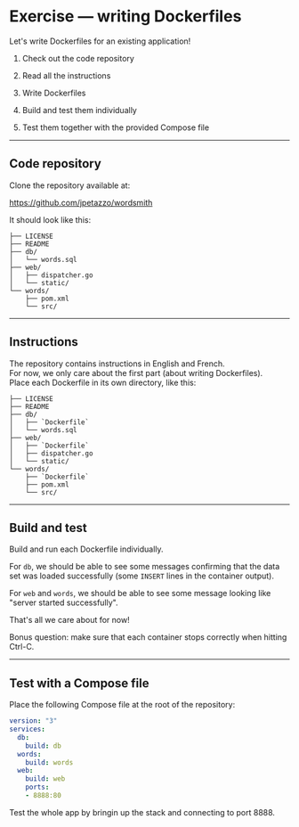# Exercise — writing Dockerfiles

Let's write Dockerfiles for an existing application!

1. Check out the code repository

2. Read all the instructions

3. Write Dockerfiles

4. Build and test them individually

5. Test them together with the provided Compose file

---

## Code repository

Clone the repository available at:

https://github.com/jpetazzo/wordsmith

It should look like this:
```
├── LICENSE
├── README
├── db/
│   └── words.sql
├── web/
│   ├── dispatcher.go
│   └── static/
└── words/
    ├── pom.xml
    └── src/
```

---

## Instructions

The repository contains instructions in English and French.
<br/>
For now, we only care about the first part (about writing Dockerfiles).
<br/>
Place each Dockerfile in its own directory, like this:
```
├── LICENSE
├── README
├── db/
│   ├── `Dockerfile`
│   └── words.sql
├── web/
│   ├── `Dockerfile`
│   ├── dispatcher.go
│   └── static/
└── words/
    ├── `Dockerfile`
    ├── pom.xml
    └── src/
```

---

## Build and test

Build and run each Dockerfile individually.

For `db`, we should be able to see some messages confirming that the data set
was loaded successfully (some `INSERT` lines in the container output).

For `web` and `words`, we should be able to see some message looking like
"server started successfully".

That's all we care about for now!

Bonus question: make sure that each container stops correctly when hitting Ctrl-C.

---

## Test with a Compose file

Place the following Compose file at the root of the repository:


```yaml
version: "3"
services:
  db:
    build: db
  words:
    build: words
  web:
    build: web
    ports:
    - 8888:80
```

Test the whole app by bringin up the stack and connecting to port 8888.
